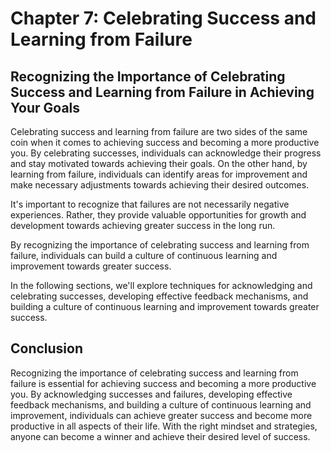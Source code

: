 Chapter 7: Celebrating Success and Learning from Failure
========================================================

Recognizing the Importance of Celebrating Success and Learning from Failure in Achieving Your Goals
---------------------------------------------------------------------------------------------------

Celebrating success and learning from failure are two sides of the same coin when it comes to achieving success and becoming a more productive you. By celebrating successes, individuals can acknowledge their progress and stay motivated towards achieving their goals. On the other hand, by learning from failure, individuals can identify areas for improvement and make necessary adjustments towards achieving their desired outcomes.

It's important to recognize that failures are not necessarily negative experiences. Rather, they provide valuable opportunities for growth and development towards achieving greater success in the long run.

By recognizing the importance of celebrating success and learning from failure, individuals can build a culture of continuous learning and improvement towards greater success.

In the following sections, we'll explore techniques for acknowledging and celebrating successes, developing effective feedback mechanisms, and building a culture of continuous learning and improvement towards greater success.

Conclusion
----------

Recognizing the importance of celebrating success and learning from failure is essential for achieving success and becoming a more productive you. By acknowledging successes and failures, developing effective feedback mechanisms, and building a culture of continuous learning and improvement, individuals can achieve greater success and become more productive in all aspects of their life. With the right mindset and strategies, anyone can become a winner and achieve their desired level of success.
